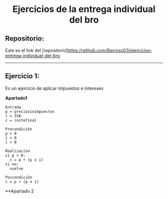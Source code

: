 <h1 align="center">	Ejercicios  de la entrega individual del bro </h1>

<h2>Repositorio:</h2>

Este es el link del [repositorio]https://github.com/Barroso03/ejercicios-entrega-individual-del-bro
***
## Ejercicio 1:
Es un ejercicio de aplicar impuestos e intereses

**Apartado1**
```
Entrada
p = preciosinimpuestos
i = IVA
c = costefinal

Precondición
p > 0
i > 0
c > 0

Realización
si p > 0:
  c = p + (p x i)
si no:
  vuelve

Poscondición
c = p + (p x i)
```

**Apartado 2



